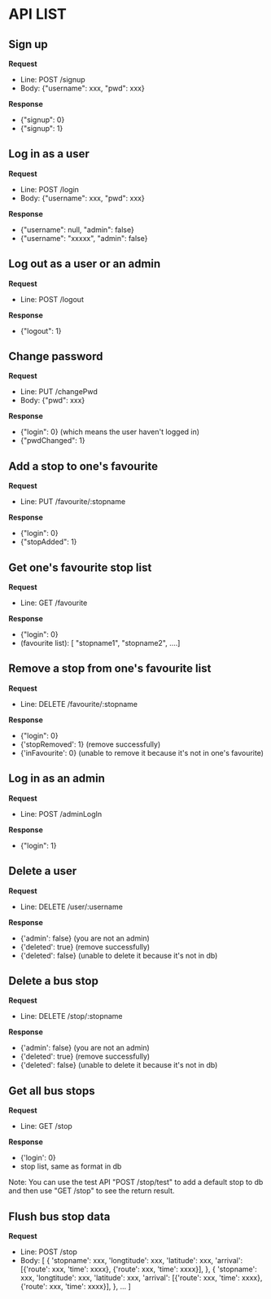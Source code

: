 # API LIST

## Sign up
__Request__
* Line: POST /signup
* Body: {"username": xxx, "pwd": xxx}

__Response__
* {"signup": 0}
* {"signup": 1}

## Log in as a user
__Request__
* Line: POST /login
* Body: {"username": xxx, "pwd": xxx}

__Response__
* {"username": null, "admin": false}
* {"username": "xxxxx", "admin": false}

## Log out as a user or an admin
__Request__
* Line: POST /logout

__Response__
* {"logout": 1}

## Change password
__Request__
* Line: PUT /changePwd
* Body: {"pwd": xxx}

__Response__
* {"login": 0} (which means the user haven't logged in)
* {"pwdChanged": 1}

## Add a stop to one's favourite
__Request__
* Line: PUT /favourite/:stopname

__Response__
* {"login": 0}
* {"stopAdded": 1}

## Get one's favourite stop list
__Request__
* Line: GET /favourite

__Response__
* {"login": 0}
* (favourite list): [ "stopname1", "stopname2", ....]

## Remove a stop from one's favourite list
__Request__
* Line: DELETE /favourite/:stopname

__Response__
* {"login": 0}
* {'stopRemoved': 1} (remove successfully)
* {'inFavourite': 0} (unable to remove it because it's not in one's favourite)

## Log in as an admin
__Request__
* Line: POST /adminLogIn

__Response__
* {"login": 1}

## Delete a user
__Request__
* Line: DELETE /user/:username

__Response__
* {'admin': false} (you are not an admin)
* {'deleted': true} (remove successfully)
* {'deleted': false} (unable to delete it because it's not in db)

## Delete a bus stop
__Request__
* Line: DELETE /stop/:stopname

__Response__
* {'admin': false} (you are not an admin)
* {'deleted': true} (remove successfully)
* {'deleted': false} (unable to delete it because it's not in db)

## Get all bus stops
__Request__
* Line: GET /stop

__Response__
* {'login': 0}
* stop list, same as format in db

Note: You can use the test API "POST /stop/test" to add a default stop to db and then use "GET /stop" to see the return result.


## Flush bus stop data
__Request__
* Line: POST /stop
* Body: 
[
{
    'stopname': xxx, 
    'longtitude': xxx,
    'latitude': xxx, 
    'arrival': [{'route': xxx, 'time': xxxx}, {'route': xxx, 'time': xxxx}],
},
{
    'stopname': xxx, 
    'longtitude': xxx,
    'latitude': xxx, 
    'arrival': [{'route': xxx, 'time': xxxx}, {'route': xxx, 'time': xxxx}],
},
...
]


